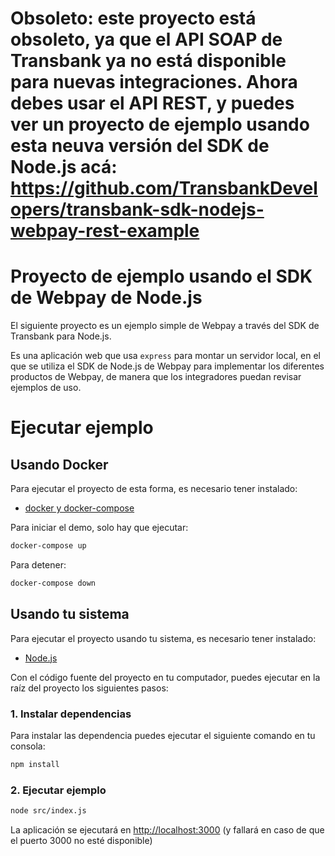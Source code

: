 # Obsoleto: este proyecto está obsoleto, ya que el API SOAP de Transbank ya no está disponible para nuevas integraciones. Ahora debes usar el API REST, y puedes ver un proyecto de ejemplo usando esta neuva versión del SDK de Node.js acá: https://github.com/TransbankDevelopers/transbank-sdk-nodejs-webpay-rest-example


# Proyecto de ejemplo usando el SDK de Webpay de Node.js
El siguiente proyecto es un ejemplo simple de Webpay a través del SDK de Transbank para Node.js.

Es una aplicación web que usa `express` para montar un servidor local, en el que se utiliza el SDK de Node.js de Webpay 
para implementar los diferentes productos de Webpay, de manera que los integradores puedan revisar ejemplos de uso. 

# Ejecutar ejemplo

## Usando Docker
Para ejecutar el proyecto de esta forma, es necesario tener instalado: 
- [docker y docker-compose](https://docs.docker.com/install/)

Para iniciar el demo, solo hay que ejecutar: 
```bash
docker-compose up
```

Para detener:
```bash
docker-compose down
```

## Usando tu sistema
Para ejecutar el proyecto usando tu sistema, es necesario tener instalado: 
- [Node.js](https://nodejs.org/en/)

Con el código fuente del proyecto en tu computador, puedes ejecutar en la raíz del proyecto los siguientes pasos:

### 1. Instalar dependencias
Para instalar las dependencia puedes ejecutar el siguiente comando en tu consola:
```bash
npm install
```
### 2. Ejecutar ejemplo
```bash 
node src/index.js
```
La aplicación se ejecutará en [http://localhost:3000](http://localhost:3000) (y fallará en caso de que el puerto 3000 no esté disponible)
